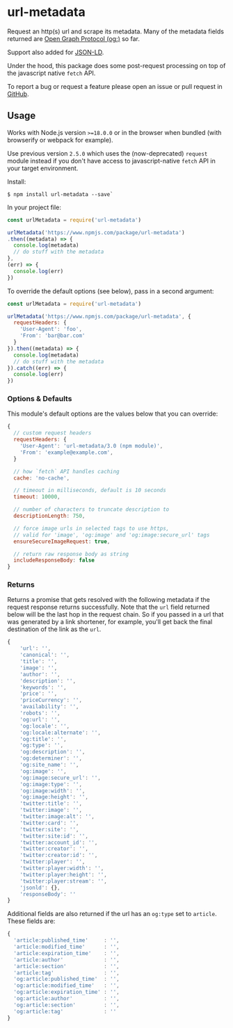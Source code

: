 # url-metadata

Request an http(s) url and scrape its metadata. Many of the metadata fields returned are [Open Graph Protocol (og:)](http://ogp.me/) so far.

Support also added for [JSON-LD](https://moz.com/blog/json-ld-for-beginners).

Under the hood, this package does some post-request processing on top of the javascript native `fetch` API.

To report a bug or request a feature please open an issue or pull request in [GitHub](https://github.com/laurengarcia/url-metadata).


## Usage
Works with Node.js version `>=18.0.0` or in the browser when bundled (with browserify or webpack for example).

Use previous version `2.5.0` which uses the (now-deprecated) `request` module instead if you don't have access to javascript-native `fetch` API in your target environment.

Install:
```
$ npm install url-metadata --save`
```

In your project file:
```javascript
const urlMetadata = require('url-metadata')

urlMetadata('https://www.npmjs.com/package/url-metadata')
.then((metadata) => {
  console.log(metadata)
  // do stuff with the metadata
},
(err) => {
  console.log(err)
})
```

To override the default options (see below), pass in a second argument:
```javascript
const urlMetadata = require('url-metadata')

urlMetadata('https://www.npmjs.com/package/url-metadata', {
  requestHeaders: {
    'User-Agent': 'foo',
    'From': 'bar@bar.com'
  }
}).then((metadata) => {
  console.log(metadata)
  // do stuff with the metadata
}).catch((err) => {
  console.log(err)
})
```

### Options & Defaults
This module's default options are the values below that you can override:
```javascript
{
  // custom request headers
  requestHeaders: {
    'User-Agent': 'url-metadata/3.0 (npm module)',
    'From': 'example@example.com',
  }

  // how `fetch` API handles caching
  cache: 'no-cache',

  // timeout in milliseconds, default is 10 seconds
  timeout: 10000,

  // number of characters to truncate description to
  descriptionLength: 750,

  // force image urls in selected tags to use https,
  // valid for 'image', 'og:image' and 'og:image:secure_url' tags
  ensureSecureImageRequest: true,

  // return raw response body as string
  includeResponseBody: false
}
```

### Returns
Returns a promise that gets resolved with the following metadata if the request response returns successfully. Note that the `url` field returned below will be the last hop in the request chain. So if you passed in a url that was generated by a link shortener, for example, you'll get back the final destination of the link as the `url`.
```javascript
{
    'url': '',
    'canonical': '',
    'title': '',
    'image': '',
    'author': '',
    'description': '',
    'keywords': '',
    'price': '',
    'priceCurrency': '',
    'availability': '',
    'robots': '',
    'og:url': '',
    'og:locale': '',
    'og:locale:alternate': '',
    'og:title': '',
    'og:type': '',
    'og:description': '',
    'og:determiner': '',
    'og:site_name': '',
    'og:image': '',
    'og:image:secure_url': '',
    'og:image:type': '',
    'og:image:width': '',
    'og:image:height': '',
    'twitter:title': '',
    'twitter:image': '',
    'twitter:image:alt': '',
    'twitter:card': '',
    'twitter:site': '',
    'twitter:site:id': '',
    'twitter:account_id': '',
    'twitter:creator': '',
    'twitter:creator:id': '',
    'twitter:player': '',
    'twitter:player:width': '',
    'twitter:player:height': '',
    'twitter:player:stream': '',
    'jsonld': {},
    'responseBody': ''
}
```

Additional fields are also returned if the url has an `og:type` set to `article`. These fields are:
```javascript
{
  'article:published_time'     : '',
  'article:modified_time'      : '',
  'article:expiration_time'    : '',
  'article:author'             : '',
  'article:section'            : '',
  'article:tag'                : '',
  'og:article:published_time'  : '',
  'og:article:modified_time'   : '',
  'og:article:expiration_time' : '',
  'og:article:author'          : '',
  'og:article:section'         : '',
  'og:article:tag'             : ''
}
```
